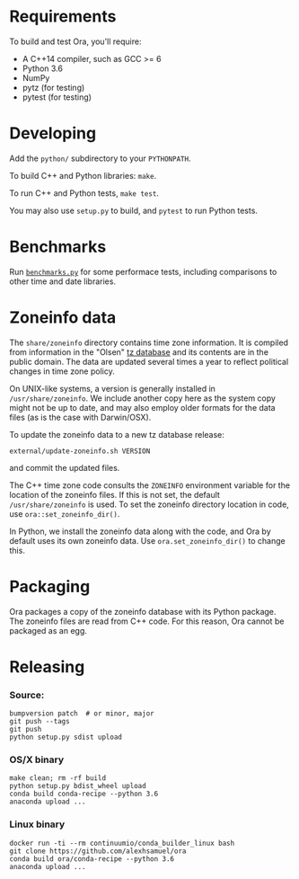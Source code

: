 # Requirements

To build and test Ora, you'll require:
- A C++14 compiler, such as GCC >= 6
- Python 3.6
- NumPy
- pytz (for testing)
- pytest (for testing)


# Developing

Add the `python/` subdirectory to your `PYTHONPATH`.

To build C++ and Python libraries: `make`.

To run C++ and Python tests, `make test`.

You may also use `setup.py` to build, and `pytest` to run Python tests.


# Benchmarks

Run [`benchmarks.py`](/benchmarks/benchmark.py) for some performace tests,
including comparisons to other time and date libraries.


# Zoneinfo data

The `share/zoneinfo` directory contains time zone information.  It is compiled
from information in the "Olsen" [tz
database](http://web.cs.ucla.edu/~eggert/tz/tz-link.htm) and its contents are in
the public domain.  The data are updated several times a year to reflect
political changes in time zone policy.

On UNIX-like systems, a version is generally installed in
`/usr/share/zoneinfo`.  We include another copy here as the system copy might
not be up to date, and may also employ older formats for the data files (as is
the case with Darwin/OSX).

To update the zoneinfo data to a new tz database release:
```
external/update-zoneinfo.sh VERSION
```
and commit the updated files.

The C++ time zone code consults the `ZONEINFO` environment variable for the
location of the zoneinfo files.  If this is not set, the default
`/usr/share/zoneinfo` is used.  To set the zoneinfo directory location in code,
use `ora::set_zoneinfo_dir()`.

In Python, we install the zoneinfo data along with the code, and Ora by default
uses its own zoneinfo data.  Use `ora.set_zoneinfo_dir()` to change this.


# Packaging

Ora packages a copy of the zoneinfo database with its Python package.  The
zoneinfo files are read from C++ code.  For this reason, Ora cannot be packaged
as an egg.


# Releasing

### Source:

```
bumpversion patch  # or minor, major
git push --tags
git push
python setup.py sdist upload
```

### OS/X binary

```
make clean; rm -rf build
python setup.py bdist_wheel upload
conda build conda-recipe --python 3.6
anaconda upload ...
```

### Linux binary

```
docker run -ti --rm continuumio/conda_builder_linux bash
git clone https://github.com/alexhsamuel/ora
conda build ora/conda-recipe --python 3.6
anaconda upload ...
```

